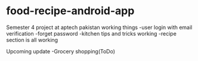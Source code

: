 # food-recipe-android-app
Semester 4 project at aptech pakistan
working things
-user login with email verification
-forget password
-kitchen tips and tricks working
-recipe section is all working

Upcoming update
-Grocery shopping(ToDo)
